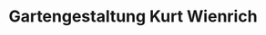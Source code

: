 ---
title: "Gartengestaltung Kurt Wienrich"
url: /weeze/gartengestaltung-kurt-wienrich/
shop: Garten-Center
---